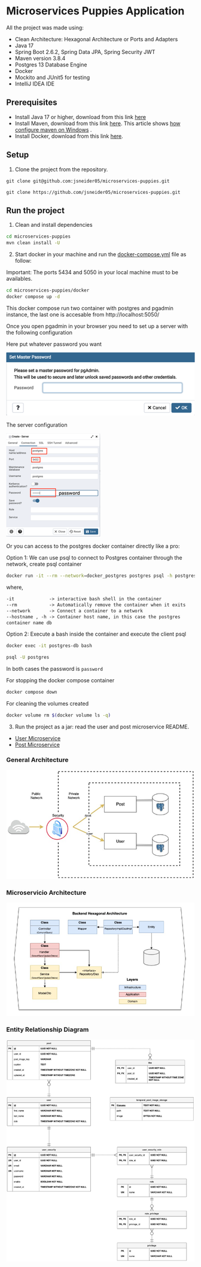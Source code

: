 # Microservices Puppies Application

All the project was made using:

* Clean Architecture: Hexagonal Architecture or Ports and Adapters
* Java 17
* Spring Boot 2.6.2, Spring Data JPA, Spring Security JWT
* Maven version 3.8.4
* Postgres 13 Database Engine
* Docker
* Mockito and JUnit5 for testing
* IntelliJ IDEA IDE

## Prerequisites

* Install Java 17 or higher, download from this
  link [here](https://www.oracle.com/java/technologies/downloads/#jdk17-mac)
* Install Maven, download from this link [here](https://maven.apache.org/download.cgi). This article
  shows [how configure maven on Windows](https://www.mkyong.com/maven/how-to-install-maven-in-windows/)
  .
* Install Docker, download from this link [here](https://www.docker.com/get-started).

## Setup

1) Clone the project from the repository.

```
git clone git@github.com:jsneider05/microservices-puppies.git
```

```
git clone https://github.com/jsneider05/microservices-puppies.git
```

## Run the project

1) Clean and install dependencies

```bash
cd microservices-puppies
mvn clean install -U
```

2) Start docker in your machine and run the [docker-compose.yml](docker/docker-compose.yml) file as
   follow:

Important: The ports 5434 and 5050 in your local machine must to be availables.

```bash
cd microservices-puppies/docker
docker compose up -d
```

This docker compose run two container with postgres and pgadmin instance, the last one is accesable
from http://localhost:5050/

Once you open pgadmin in your browser you need to set up a server with the following configuration

Here put whatever password you want

![img.png](documentation/images/img.png)

The server configuration

![img.png](documentation/images/img-server.png)

Or you can access to the postgres docker container directly like a pro:

Option 1: We can use psql to connect to Postgres container through the network, create psql
container

```bash
docker run -it --rm --network=docker_postgres postgres psql -h postgres -U postgres
```

where,

```
-it             -> interactive bash shell in the container
--rm            -> Automatically remove the container when it exits
--network       -> Connect a container to a network
--hostname , -h -> Container host name, in this case the postgres container name db
```

Option 2: Execute a bash inside the container and execute the client psql

```bash
docker exec -it postgres-db bash
```

```bash
psql -U postgres
```

In both cases the password is ```password```

For stopping the docker compose container
```bash
docker compose down
```
For cleaning the volumes created
```bash
docker volume rm $(docker volume ls -q)
```

3) Run the project as a jar: read the user and post microservice README.

* [User Microservice](user/README.md)
* [Post Microservice](post/README.md)

### General Architecture

![general-architecture.jpg](documentation/images/general-architecture.jpg)

### Microservicio Architecture

![microservice-clean-architecture.jpg](documentation/images/microservice-clean-architecture.jpg)


### Entity Relationship Diagram

![puppies-ERD.jpg](documentation/images/puppies-ERD.jpg)

